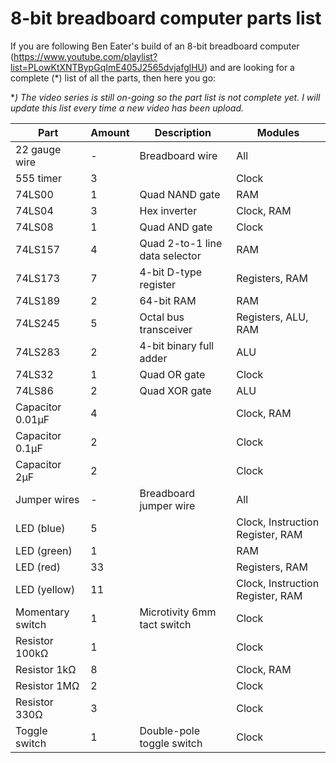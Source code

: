 # 8-bit breadboard computer parts list
If you are following Ben Eater's build of an 8-bit breadboard computer (https://www.youtube.com/playlist?list=PLowKtXNTBypGqImE405J2565dvjafglHU) and are looking for a complete (*) list of all the parts, then here you go:

**) The video series is still on-going so the part list is not complete yet. I will update this list every time a new video has been upload.*

| Part | Amount | Description | Modules |
| --- | --- | --- | --- |
| 22 gauge wire | - | Breadboard wire | All |
| 555 timer | 3 |  | Clock |
| 74LS00 | 1 | Quad NAND gate | RAM |
| 74LS04 | 3 | Hex inverter | Clock, RAM |
| 74LS08 | 1 | Quad AND gate | Clock |
| 74LS157 | 4 | Quad 2-to-1 line data selector | RAM |
| 74LS173 | 7 | 4-bit D-type register | Registers, RAM |
| 74LS189 | 2 | 64-bit RAM | RAM |
| 74LS245 | 5 | Octal bus transceiver | Registers, ALU, RAM |
| 74LS283 | 2 | 4-bit binary full adder | ALU |
| 74LS32 | 1 | Quad OR gate | Clock |
| 74LS86 | 2 | Quad XOR gate | ALU |
| Capacitor 0.01µF | 4 |  | Clock, RAM |
| Capacitor 0.1µF | 2 |  | Clock |
| Capacitor 2µF | 2 |  | Clock |
| Jumper wires | - | Breadboard jumper wire | All |
| LED (blue) | 5 |  | Clock, Instruction Register, RAM |
| LED (green) | 1 |  | RAM |
| LED (red) | 33 |  | Registers, RAM |
| LED (yellow) | 11 |  | Clock, Instruction Register, RAM |
| Momentary switch | 1 | Microtivity 6mm tact switch | Clock |
| Resistor 100kΩ | 1 |  | Clock |
| Resistor 1kΩ | 8 |  | Clock, RAM |
| Resistor 1MΩ | 2 |  | Clock |
| Resistor 330Ω | 3 |  | Clock |
| Toggle switch | 1 | Double-pole toggle switch | Clock |
